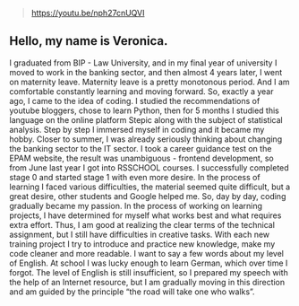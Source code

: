 > https://youtu.be/nph27cnUQVI

## Hello, my name is Veronica. 
I graduated from BIP - Law University, and in my final year of university I moved to work in the banking sector, and then almost 4 years later, I went on maternity leave. 
Maternity leave is a pretty monotonous period. And I am comfortable constantly learning and moving forward. So, exactly a year ago, I came to the idea of coding. 
I studied the recommendations of youtube bloggers, chose to learn Python, then for 5 months I studied this language on the online platform Stepic along with the subject of statistical analysis. Step by step I immersed myself in coding and it became my hobby. 
Closer to summer, I was already seriously thinking about changing the banking sector to the IT sector. I took a career guidance test on the EPAM website, the result was unambiguous - frontend development, so from June last year I got into RSSCHOOL courses. 
I successfully completed stage 0 and started stage 1 with even more desire. In the process of learning I faced various difficulties, the material seemed quite difficult, but a great desire, other students and Google helped me. So, day by day, coding gradually became my passion. 
In the process of working on learning projects, I have determined for myself what works best and what requires extra effort. Thus, I am good at realizing the clear terms of the technical assignment, but I still have difficulties in creative tasks. With each new training project I try to introduce and practice new knowledge, make my code cleaner and more readable. 
I want to say a few words about my level of English. At school I was lucky enough to learn German, which over time I forgot. The level of English is still insufficient, so I prepared my speech with the help of an Internet resource, but I am gradually moving in this direction and am guided by the principle “the road will take one who walks”.
